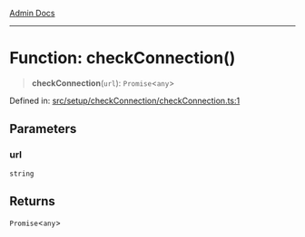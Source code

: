 [Admin Docs](/)

***

# Function: checkConnection()

> **checkConnection**(`url`): `Promise`\<`any`\>

Defined in: [src/setup/checkConnection/checkConnection.ts:1](https://github.com/Aad1tya27/talawa-admin/blob/dd4a08e622d0fa38bcf9758a530e8cdf917dbac8/src/setup/checkConnection/checkConnection.ts#L1)

## Parameters

### url

`string`

## Returns

`Promise`\<`any`\>
